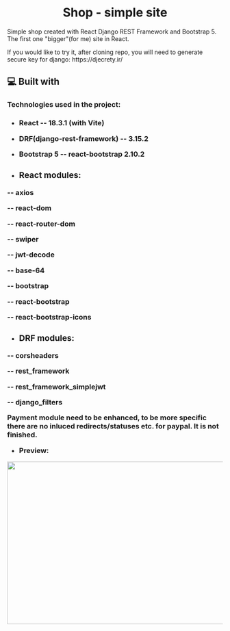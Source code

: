 ﻿<h1 align="center" id="title">Shop - simple site</h1>

<p id="description">Simple shop created with React Django REST Framework and Bootstrap 5. The first one "bigger"(for me) site in React.</p>

<p id="description1">If you would like to try it, after cloning repo, you will need to generate secure key for django: https://djecrety.ir/</p>

<h2>💻 Built with</h2>

<h3>Technologies used in the project: <h3>

*   <p>React -- 18.3.1 (with Vite)</p>
*   <p>DRF(django-rest-framework) -- 3.15.2</p>
*   <p>Bootstrap 5 -- react-bootstrap 2.10.2</p>

* <h3>React modules:</h3>
<p>-- axios</p>
<p>-- react-dom</p>
<p>-- react-router-dom</p>
<p>-- swiper</p>
<p>-- jwt-decode</p>
<p>-- base-64</p>
<p>-- bootstrap</p>
<p>-- react-bootstrap</p>
<p>-- react-bootstrap-icons</p>

* <h3> DRF modules:</h3>
<p>-- corsheaders</p>
<p>-- rest_framework</p>
<p>-- rest_framework_simplejwt</p>
<p>-- django_filters</p>

<p>Payment module need to be enhanced, to be more specific there are no inluced redirects/statuses etc. for paypal. It is not finished.</p>

* Preview:
<p align="center">
  <img src="https://github.com/user-attachments/assets/9354eab2-84d7-4c58-93cd-f83727a6c197" width="640" height="380" />
</p>

